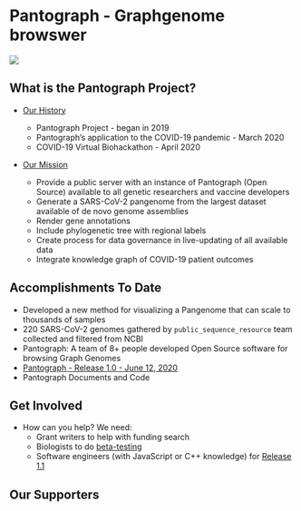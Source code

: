 # Pantograph - Graphgenome browswer

![](img/pantograph.png)


## What is the Pantograph Project?

* [Our History](history)

    * Pantograph Project - began in 2019 
    * Pantograph’s application to the COVID-19 pandemic - March 2020 
    * COVID-19 Virtual Biohackathon - April 2020 


* [Our Mission](mission)

    * Provide a public server with an instance of Pantograph (Open Source) available to all genetic researchers and vaccine developers
    * Generate a SARS-CoV-2 pangenome from the largest dataset available of de novo genome assemblies
    * Render gene annotations 
    * Include phylogenetic tree with regional labels
    * Create process for data governance in live-updating of all available data
    * Integrate knowledge graph of COVID-19 patient outcomes


## Accomplishments To Date
* Developed a new method for visualizing a Pangenome that can scale to thousands of samples
* 220 SARS-CoV-2 genomes gathered by `public_sequence_resource` team collected and filtered from NCBI
* Pantograph: A team of 8+ people developed Open Source software for browsing Graph Genomes
* [Pantograph - Release 1.0 - June 12, 2020](release_1_0)
* Pantograph Documents and Code


## Get Involved

* How can you help? We need:
    * Grant writers to help with funding search
    * Biologists to do [beta-testing](betatest)
    * Software engineers (with JavaScript or C++ knowledge) for [Release 1.1](release_1_1)


## Our Supporters

